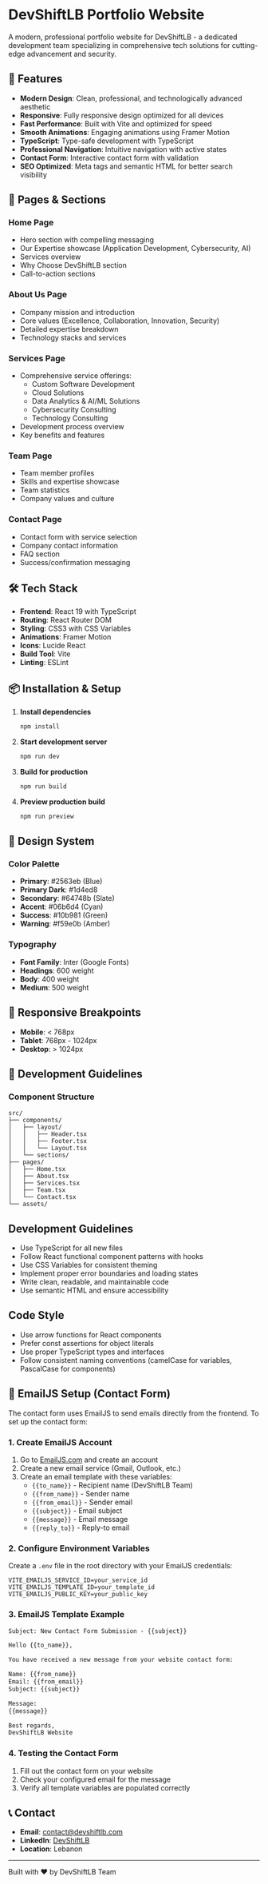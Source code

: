 # DevShiftLB Portfolio Website

A modern, professional portfolio website for DevShiftLB - a dedicated development team specializing in comprehensive tech solutions for cutting-edge advancement and security.

## 🌟 Features

- **Modern Design**: Clean, professional, and technologically advanced aesthetic
- **Responsive**: Fully responsive design optimized for all devices
- **Fast Performance**: Built with Vite and optimized for speed
- **Smooth Animations**: Engaging animations using Framer Motion
- **TypeScript**: Type-safe development with TypeScript
- **Professional Navigation**: Intuitive navigation with active states
- **Contact Form**: Interactive contact form with validation
- **SEO Optimized**: Meta tags and semantic HTML for better search visibility

## 🚀 Pages & Sections

### Home Page
- Hero section with compelling messaging
- Our Expertise showcase (Application Development, Cybersecurity, AI)
- Services overview
- Why Choose DevShiftLB section
- Call-to-action sections

### About Us Page
- Company mission and introduction
- Core values (Excellence, Collaboration, Innovation, Security)
- Detailed expertise breakdown
- Technology stacks and services

### Services Page
- Comprehensive service offerings:
  - Custom Software Development
  - Cloud Solutions
  - Data Analytics & AI/ML Solutions
  - Cybersecurity Consulting
  - Technology Consulting
- Development process overview
- Key benefits and features

### Team Page
- Team member profiles
- Skills and expertise showcase
- Team statistics
- Company values and culture

### Contact Page
- Contact form with service selection
- Company contact information
- FAQ section
- Success/confirmation messaging

## 🛠 Tech Stack

- **Frontend**: React 19 with TypeScript
- **Routing**: React Router DOM
- **Styling**: CSS3 with CSS Variables
- **Animations**: Framer Motion
- **Icons**: Lucide React
- **Build Tool**: Vite
- **Linting**: ESLint

## 📦 Installation & Setup

1. **Install dependencies**
   ```bash
   npm install
   ```

2. **Start development server**
   ```bash
   npm run dev
   ```

3. **Build for production**
   ```bash
   npm run build
   ```

4. **Preview production build**
   ```bash
   npm run preview
   ```

## 🎨 Design System

### Color Palette
- **Primary**: #2563eb (Blue)
- **Primary Dark**: #1d4ed8
- **Secondary**: #64748b (Slate)
- **Accent**: #06b6d4 (Cyan)
- **Success**: #10b981 (Green)
- **Warning**: #f59e0b (Amber)

### Typography
- **Font Family**: Inter (Google Fonts)
- **Headings**: 600 weight
- **Body**: 400 weight
- **Medium**: 500 weight

## 📱 Responsive Breakpoints

- **Mobile**: < 768px
- **Tablet**: 768px - 1024px
- **Desktop**: > 1024px

## 🔧 Development Guidelines

### Component Structure
```
src/
├── components/
│   ├── layout/
│   │   ├── Header.tsx
│   │   ├── Footer.tsx
│   │   └── Layout.tsx
│   └── sections/
├── pages/
│   ├── Home.tsx
│   ├── About.tsx
│   ├── Services.tsx
│   ├── Team.tsx
│   └── Contact.tsx
└── assets/
```

## Development Guidelines

- Use TypeScript for all new files
- Follow React functional component patterns with hooks
- Use CSS Variables for consistent theming
- Implement proper error boundaries and loading states
- Write clean, readable, and maintainable code
- Use semantic HTML and ensure accessibility

## Code Style

- Use arrow functions for React components
- Prefer const assertions for object literals
- Use proper TypeScript types and interfaces
- Follow consistent naming conventions (camelCase for variables, PascalCase for components)

## 📧 EmailJS Setup (Contact Form)

The contact form uses EmailJS to send emails directly from the frontend. To set up the contact form:

### 1. Create EmailJS Account
1. Go to [EmailJS.com](https://www.emailjs.com/) and create an account
2. Create a new email service (Gmail, Outlook, etc.)
3. Create an email template with these variables:
   - `{{to_name}}` - Recipient name (DevShiftLB Team)
   - `{{from_name}}` - Sender name
   - `{{from_email}}` - Sender email
   - `{{subject}}` - Email subject
   - `{{message}}` - Email message
   - `{{reply_to}}` - Reply-to email

### 2. Configure Environment Variables
Create a `.env` file in the root directory with your EmailJS credentials:

```env
VITE_EMAILJS_SERVICE_ID=your_service_id
VITE_EMAILJS_TEMPLATE_ID=your_template_id
VITE_EMAILJS_PUBLIC_KEY=your_public_key
```

### 3. EmailJS Template Example
```html
Subject: New Contact Form Submission - {{subject}}

Hello {{to_name}},

You have received a new message from your website contact form:

Name: {{from_name}}
Email: {{from_email}}
Subject: {{subject}}

Message:
{{message}}

Best regards,
DevShiftLB Website
```

### 4. Testing the Contact Form
1. Fill out the contact form on your website
2. Check your configured email for the message
3. Verify all template variables are populated correctly

## 📞 Contact

- **Email**: contact@devshiftlb.com
- **LinkedIn**: [DevShiftLB](https://linkedin.com/company/devshiftlb)
- **Location**: Lebanon

---

Built with ❤️ by DevShiftLB Team
